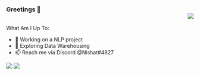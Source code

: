 ### Greetings 👋  <div align="right">![](https://komarev.com/ghpvc/?username=KingCobra2018&color=lightgrey&label=+Profile+Views)</div>

What Am I Up To:

- 🔭 Working on a NLP project
- 🌱 Exploring Data Warehousing
- 📫 Reach me via Discord @Nishat#4827


<img src="https://github-readme-stats.vercel.app/api?username=KingCobra2018&show_icons=true&hide=prs,issues">
<img src="https://github-readme-stats.vercel.app/api/top-langs/?username=KingCobra2018">
